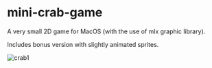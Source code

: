 # mini-crab-game
A very small 2D game for MacOS (with the use of mlx graphic library).

Includes bonus version with slightly animated sprites.

![crab1](https://user-images.githubusercontent.com/75734396/137110329-b610b194-26be-48c1-ad3a-048c98dab67f.jpg)
